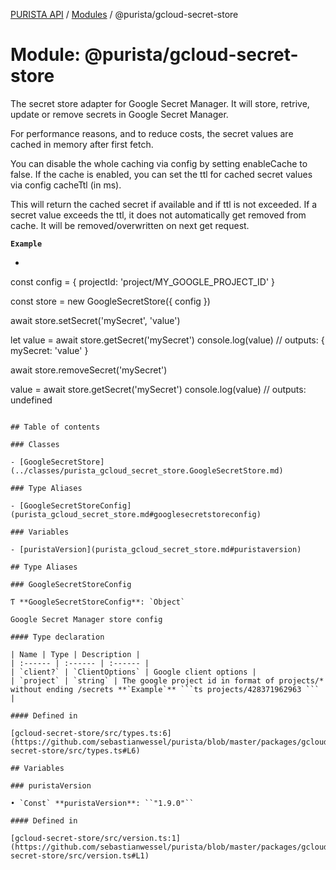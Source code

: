 [PURISTA API](../README.md) / [Modules](../modules.md) / @purista/gcloud-secret-store

# Module: @purista/gcloud-secret-store

The secret store adapter for Google Secret Manager.
It will store, retrive, update or remove secrets in Google Secret Manager.

For performance reasons, and to reduce costs, the secret values are cached in memory after first fetch.

You can disable the whole caching via config by setting enableCache to false.
If the cache is enabled, you can set the ttl for cached secret values via config cacheTtl (in ms).

This will return the cached secret if available and if ttl is not exceeded.
If a secret value exceeds the ttl, it does not automatically get removed from cache.
It will be removed/overwritten on next get request.

**`Example`**

* ```typescript
const config = {
  projectId: 'project/MY_GOOGLE_PROJECT_ID'
}

const store = new GoogleSecretStore({ config })

await store.setSecret('mySecret', 'value')

let value = await store.getSecret('mySecret')
console.log(value) // outputs: { mySecret: 'value' }

await store.removeSecret('mySecret')

value = await store.getSecret('mySecret')
console.log(value) // outputs: undefined

```

## Table of contents

### Classes

- [GoogleSecretStore](../classes/purista_gcloud_secret_store.GoogleSecretStore.md)

### Type Aliases

- [GoogleSecretStoreConfig](purista_gcloud_secret_store.md#googlesecretstoreconfig)

### Variables

- [puristaVersion](purista_gcloud_secret_store.md#puristaversion)

## Type Aliases

### GoogleSecretStoreConfig

Ƭ **GoogleSecretStoreConfig**: `Object`

Google Secret Manager store config

#### Type declaration

| Name | Type | Description |
| :------ | :------ | :------ |
| `client?` | `ClientOptions` | Google client options |
| `project` | `string` | The google project id in format of projects/* without ending /secrets **`Example`** ```ts projects/428371962963 ``` |

#### Defined in

[gcloud-secret-store/src/types.ts:6](https://github.com/sebastianwessel/purista/blob/master/packages/gcloud-secret-store/src/types.ts#L6)

## Variables

### puristaVersion

• `Const` **puristaVersion**: ``"1.9.0"``

#### Defined in

[gcloud-secret-store/src/version.ts:1](https://github.com/sebastianwessel/purista/blob/master/packages/gcloud-secret-store/src/version.ts#L1)
